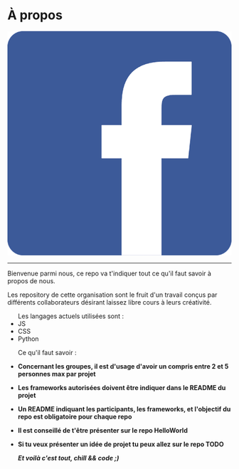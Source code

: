 # À propos 
<img src="logo.png"></img>
<hr>


<p>Bienvenue parmi nous, ce repo va t'indiquer tout ce qu'il faut savoir à propos de nous.</p>

<p>Les repository de cette organisation sont le fruit d'un travail conçus par différents collaborateurs désirant laissez libre cours à leurs créativité. </p>

<ul> Les langages actuels utilisées sont : <br>
  
  <li> JS </li>
  <li> CSS </li>
  <li> Python </li>
  
 </ul>
 
 
 <ul> Ce qu'il faut savoir : 
 
 <li><p><strong> Concernant les groupes, il est d'usage d'avoir un compris entre 2 et 5 personnes max par projet </strong></p></li>
 <li><p><strong> Les frameworks autorisées doivent être indiquer dans le README du projet</strong></p></li>
 <li><p><strong> Un README indiquant les participants, les frameworks, et l'objectif du repo est obligatoire pour chaque repo</strong></p></li>
 <li><p><strong>Il est conseillé de t'être présenter sur le repo HelloWorld</strong></p></li>
 <li><p><strong> Si tu veux présenter un idée de projet tu peux allez sur le repo TODO</p></li>
 
 <p><em> Et voilà c'est tout, chill && code ;) </em></p>
 
 

